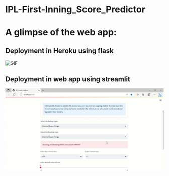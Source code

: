 # IPL-First-Inning_Score_Predictor
# A glimpse of the web app:
## Deployment in Heroku using flask 

 ![GIF](readme_resources/1VideoSpeed1684992958064(1).gif)
## Deployment in web app using streamlit

  ![GIF](readme_resources/Gif.gif)


